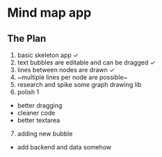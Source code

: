 # Mind map app

## The Plan

1. basic skeleton app ✓
2. text bubbles are editable and can be dragged ✓
3. lines between nodes are drawn ✓
4. ~multiple lines per node are possible~
5. research and spike some graph drawing lib
6. polish 1
  - better dragging
  - cleaner code
  - better textarea
7. adding new bubble

- add backend and data somehow
